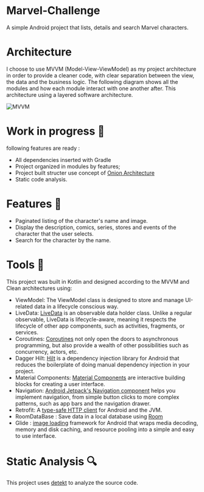 # Marvel-Challenge
A simple Android project that lists, details and search Marvel characters.

# Architecture

I choose to use MVVM (Model-View-ViewModel) as my project architecture in order to provide a cleaner code, with clear separation between the view, the data and the business logic. The following diagram shows all the modules and how each module interact with one another after. This architecture using a layered software architecture. 

![MVVM](https://user-images.githubusercontent.com/55722619/81968739-a8bec700-95d1-11ea-8682-48fe879c25ff.png)

# Work in progress 🚧
following features are ready :

- All dependencies inserted with Gradle
- Project organized in modules by features;
- Project built structer use concept of [Onion Architecture](https://jeffreypalermo.com/2008/07/the-onion-architecture-part-1/)
- Static code analysis.

# Features 🎨
- Paginated listing of the character's name and image.
- Display the description, comics, series, stores and events of the character that the user selects.
- Search for the character by the name.

# Tools 🔨
This project was built in Kotlin and designed according to the MVVM and Clean architectures using:

- ViewModel: The ViewModel class is designed to store and manage UI-related data in a lifecycle conscious way.
- LiveData: [LiveData](https://developer.android.com/topic/libraries/architecture/livedata) is an observable data holder class. Unlike a regular observable, LiveData is lifecycle-aware, meaning it respects the lifecycle of other app components, such as activities, fragments, or services.
- Coroutines: [Coroutines](https://kotlinlang.org/docs/coroutines-overview.html) not only open the doors to asynchronous programming, but also provide a wealth of other possibilities such as concurrency, actors, etc.
- Dagger Hilt: [Hilt](https://developer.android.com/training/dependency-injection/hilt-android) is a dependency injection library for Android that reduces the boilerplate of doing manual dependency injection in your project.
- Material Components: [Material Components](https://material.io/components?platform=android) are interactive building blocks for creating a user interface.
- Navigation: [Android Jetpack's Navigation component](https://developer.android.com/guide/navigation) helps you implement navigation, from simple button clicks to more complex patterns, such as app bars and the navigation drawer.
- Retrofit: A [type-safe HTTP client](https://square.github.io/retrofit/) for Android and the JVM.
- RoomDataBase : Save data in a local database using [Room](https://developer.android.com/training/data-storage/room)
- Glide : [image loading](https://github.com/bumptech/glide) framework for Android that wraps media decoding, memory and disk caching, and resource pooling into a simple and easy to use interface.

# Static Analysis 🔍
This project uses [detekt](https://github.com/detekt/detekt) to analyze the source code.
